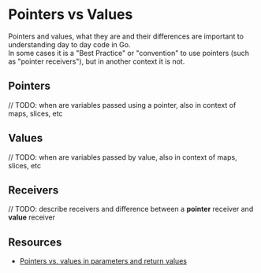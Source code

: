 # Pointers vs Values
Pointers and values, what they are and their differences are important to understanding day to day code in Go.  
In some cases it is a "Best Practice" or "convention" to use pointers (such as "pointer receivers"), but in another context it is not.

## Pointers
// TODO: when are variables passed using a pointer, also in context of maps, slices, etc

## Values
// TODO: when are variables passed by value, also in context of maps, slices, etc

## Receivers
// TODO: describe receivers and difference between a **pointer** receiver and **value** receiver

## Resources
- [Pointers vs. values in parameters and return values](https://stackoverflow.com/questions/23542989/pointers-vs-values-in-parameters-and-return-values)